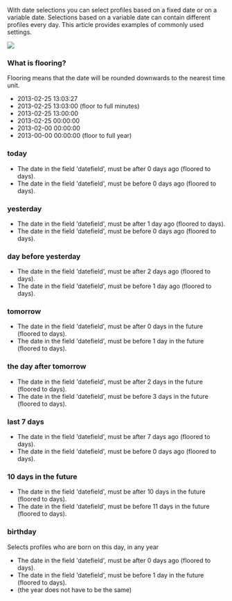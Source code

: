 With date selections you can select profiles based on a fixed date or on
a variable date. Selections based on a variable date can contain
different profiles every day. This article provides examples of commonly
used settings.

![](Documentation/untitled.png)

### What is flooring?

Flooring means that the date will be rounded downwards to the nearest
time unit.

-   2013-02-25 13:03:27
-   2013-02-25 13:03:00 (floor to full minutes)
-   2013-02-25 13:00:00
-   2013-02-25 00:00:00
-   2013-02-00 00:00:00
-   2013-00-00 00:00:00 (floor to full year)

### today

-   The date in the field 'datefield', must be after 0 days ago (floored
    to days).
-   The date in the field 'datefield', must be before 0 days ago
    (floored to days).

### yesterday

-   The date in the field 'datefield', must be after 1 day ago (floored
    to days).
-   The date in the field 'datefield', must be before 0 days ago
    (floored to days).

### day before yesterday

-   The date in the field 'datefield', must be after 2 days ago (floored
    to days).
-   The date in the field 'datefield', must be before 1 day ago (floored
    to days).

### tomorrow

-   The date in the field 'datefield', must be after 0 days in the
    future (floored to days).
-   The date in the field 'datefield', must be before 1 day in the
    future (floored to days).

### the day after tomorrow

-   The date in the field 'datefield', must be after 2 days in the
    future (floored to days).
-   The date in the field 'datefield', must be before 3 days in the
    future (floored to days).

### last 7 days

-   The date in the field 'datefield', must be after 7 days ago (floored
    to days).
-   The date in the field 'datefield', must be before 0 days ago
    (floored to days).

### 10 days in the future

-   The date in the field 'datefield', must be after 10 days in the
    future (floored to days).
-   The date in the field 'datefield', must be before 11 days in the
    future (floored to days).

### birthday

Selects profiles who are born on this day, in any year

-   The date in the field 'datefield', must be after 0 days ago (floored
    to days).
-   The date in the field 'datefield', must be before 1 day in the
    future (floored to days).
-   (the year does not have to be the same)

